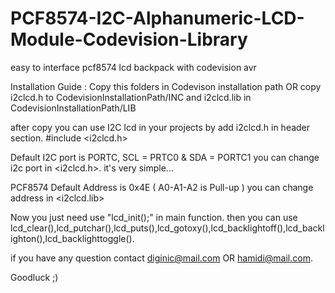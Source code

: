 # PCF8574-I2C-Alphanumeric-LCD-Module-Codevision-Library
easy to interface pcf8574 lcd backpack with codevision avr

Installation Guide : Copy this folders in Codevison installation path OR copy i2clcd.h to CodevisionInstallationPath/INC and i2clcd.lib in CodevisionInstallationPath/LIB

after copy you can use I2C lcd in your projects by add i2clcd.h in header section. #include <i2clcd.h>

Default I2C port is PORTC, SCL = PRTC0 & SDA = PORTC1 
you can change i2c port in <i2clcd.h>. it's very simple...

PCF8574 Default Address is 0x4E ( A0-A1-A2 is Pull-up ) you can change address in <i2clcd.lib>

Now you just need use "lcd_init();" in main function. then you can use lcd_clear(),lcd_putchar(),lcd_puts(),lcd_gotoxy(),lcd_backlightoff(),lcd_backlighton(),lcd_backlighttoggle().

if you have any question contact diginic@mail.com OR hamidi@mail.com.

Goodluck ;)

